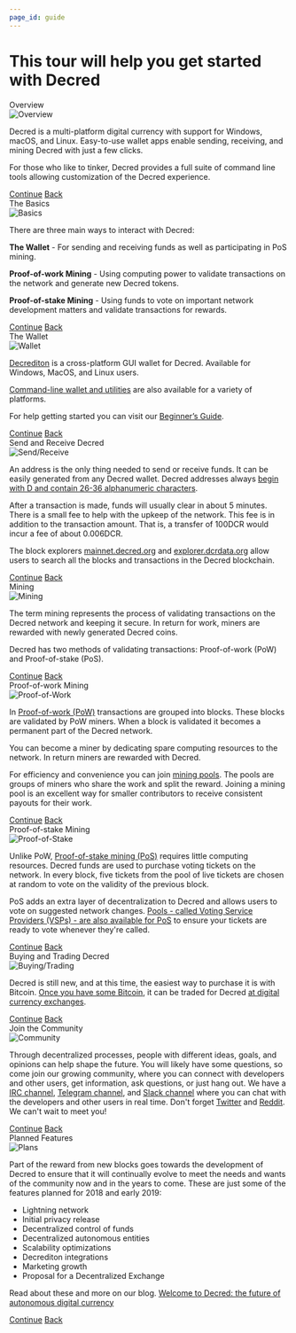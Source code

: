 ```yaml
---
page_id: guide
---
```



<div class="centerblock width940">
    <h1 class="colorlightblue font38 fontsemibold lineheigh45 margin65" translate>This tour will help you get started with Decred</h1>
    <div class="block transitionmodest w-clearfix">
        <div class="child transitionmodest w-clearfix">
            <div class="top w-clearfix">
                <div class="dot">
                    <div class="vertical"></div>
                    <div class="big transition"></div>
                    <div class="vertical"></div>
                </div>
                <a class="borderradius4 font24 fontregular header margin20 transition" id="overview" translate>Overview</a>
            </div>
            <div class="backgroundcyan lineleft"></div>
            <div class="content transitionmodest w-clearfix">
                <div class="media"><img src="/images/01_overview.png" alt="Overview"></div>
                <div class="info w-clearfix">
                    <div class="text"><p translate>Decred is a multi-platform digital currency with support for Windows, macOS, and Linux. Easy-to-use wallet apps enable sending, receiving, and mining Decred with just a few clicks.</p>
                        <p translate>For those who like to tinker, Decred provides a full suite of command line tools allowing customization of the Decred experience.</p></div>
                    <a class="borderradius4 buttoncontinue dropshadow font14 fontsemibold transition w-button" href="#" translate>Continue</a>
                    <a class="borderradius4 buttonback dropshadow font14 fontsemibold transition w-button" href="#" translate>Back</a>
                </div>
            </div>
        </div>
        <div class="child transitionmodest w-clearfix">
            <div class="top w-clearfix">
                <div class="dot">
                    <div class="vertical"></div>
                    <div class="small transition"></div>
                    <div class="vertical"></div>
                </div>
                <a class="borderradius4 font18 fontregular header margin20 margin5 transition" id="the-basics" translate>The Basics</a>
            </div>
            <div class="backgroundcyan lineleft"></div>
            <div class="content transitionmodest w-clearfix">
                <div class="media"><img src="/images/02_basics.png" alt="Basics"></div>
                <div class="info w-clearfix">
                    <div class="text" translate><p>There are three main ways to interact with Decred:</p>
                        <p><strong>The Wallet</strong> - For sending and receiving funds as well as participating in PoS mining.</p>
                        <p><strong>Proof-of-work Mining</strong> - Using computing power to validate transactions on the network and generate new Decred tokens.</p>
                        <p><strong>Proof-of-stake Mining</strong> - Using funds to vote on important network development matters and validate transactions for rewards.</p></div>
                    <a class="borderradius4 buttoncontinue dropshadow font14 fontsemibold transition w-button" href="#" translate>Continue</a>
                    <a class="borderradius4 buttonback dropshadow font14 fontsemibold transition w-button" href="#" translate>Back</a>
                </div>
            </div>
        </div>
    </div>
    <div class="block transitionmodest w-clearfix">
        <div class="child transitionmodest w-clearfix">
            <div class="top w-clearfix">
                <div class="dot">
                    <div class="vertical"></div>
                    <div class="big transition"></div>
                    <div class="vertical"></div>
                </div>
                <a class="borderradius4 font24 fontregular header margin20 transition" id="decred-wallets" translate>The Wallet</a>
            </div>
            <div class="backgroundcyan lineleft"></div>
            <div class="content transitionmodest w-clearfix">
                <div class="media"><img src="/images/03_decrediton.png" alt="Wallet"></div>
                <div class="info w-clearfix">
                    <div class="text" translate>
                        <p><a href="downloads/#decrediton">Decrediton</a> is a cross-platform GUI wallet for Decred. Available for Windows, MacOS, and Linux users.</p>
                        <p><a href="downloads/#cli">Command-line wallet and utilities</a> are also available for a variety of platforms.</p>
                        <p>For help getting started you can visit our <a href="https://docs.decred.org/getting-started/beginner-guide/" title="_blank" rel="noopener noreferrer">Beginner’s Guide</a>.</p>
                    </div>
                    <a class="borderradius4 buttoncontinue dropshadow font14 fontsemibold transition w-button" href="#" translate>Continue</a>
                    <a class="borderradius4 buttonback dropshadow font14 fontsemibold transition w-button" href="#" translate>Back</a>
                </div>
            </div>
        </div>
        <div class="child transitionmodest w-clearfix">
            <div class="top w-clearfix">
                <div class="dot">
                    <div class="vertical"></div>
                    <div class="small transition"></div>
                    <div class="vertical"></div>
                </div>
                <a class="borderradius4 font18 fontregular header margin20 margin5 transition" id="send-receive-decred" translate>Send and Receive Decred</a>
            </div>
            <div class="backgroundcyan lineleft"></div>
            <div class="content transitionmodest w-clearfix">
                <div class="media"><img src="/images/04_send-receive.png" alt="Send/Receive"></div>
                <div class="info w-clearfix">
                    <div class="text" translate><p>An address is the only thing needed to send or receive funds. It can be easily generated from any Decred wallet. Decred addresses always <a href="https://docs.decred.org/faq/wallets-and-seeds/#9-what-are-the-different-types-of-addresses" target="_blank" rel="noopener noreferrer">begin with D and contain 26-36 alphanumeric characters</a>.</p>
                        <p>After a transaction is made, funds will usually clear in about 5 minutes. There is a small fee to help with the upkeep of the network. This fee is in addition to the transaction amount. That is, a transfer of 100DCR would incur a fee of about 0.006DCR.</p>
                        <p>The block explorers <a href="https://mainnet.decred.org" target="_blank" rel="noopener noreferrer">mainnet.decred.org</a> and <a href="https://explorer.dcrdata.org" target="_blank" rel="noopener noreferrer">explorer.dcrdata.org</a> allow users to search all the blocks and transactions in the Decred blockchain.</p></div>
                    <a class="borderradius4 buttoncontinue dropshadow font14 fontsemibold transition w-button" href="#" translate>Continue</a>
                    <a class="borderradius4 buttonback dropshadow font14 fontsemibold transition w-button" href="#" translate>Back</a>
                </div>
            </div>
        </div>
    </div>
    <div class="block transitionmodest w-clearfix">
        <div class="child transitionmodest w-clearfix">
            <div class="top w-clearfix">
                <div class="dot">
                    <div class="vertical"></div>
                    <div class="big transition"></div>
                    <div class="vertical"></div>
                </div>
                <a class="borderradius4 font24 fontregular header margin20 transition" id="mining-decred" translate>Mining</a>
            </div>
            <div class="backgroundcyan lineleft"></div>
            <div class="content transitionmodest w-clearfix">
                <div class="media"><img src="/images/05_mining.png" alt="Mining"></div>
                <div class="info w-clearfix">
                    <div class="text" translate><p>The term mining represents the process of validating transactions on the Decred network and keeping it secure. In return for work, miners are rewarded with newly generated Decred coins.</p>
                        <p>Decred has two methods of validating transactions: Proof-of-work (PoW) and Proof-of-stake (PoS).</p></div>
                    <a class="borderradius4 buttoncontinue dropshadow font14 fontsemibold transition w-button" href="#" translate>Continue</a>
                    <a class="borderradius4 buttonback dropshadow font14 fontsemibold transition w-button" href="#" translate>Back</a>
                </div>
            </div>
        </div>
        <div class="child transitionmodest w-clearfix">
            <div class="top w-clearfix">
                <div class="dot">
                    <div class="vertical"></div>
                    <div class="small transition"></div>
                    <div class="vertical"></div>
                </div>
                <a class="borderradius4 font18 fontregular header margin20 margin5 transition" id="proof-of-work-mining" translate>Proof-of-work Mining</a>
            </div>
            <div class="backgroundcyan lineleft"></div>
            <div class="content transitionmodest w-clearfix">
                <div class="media"><img src="/images/06_pow.png" alt="Proof-of-Work"></div>
                <div class="info w-clearfix">
                    <div class="text" translate><p>In <a href="https://docs.decred.org/mining/proof-of-work/" title="_blank" rel="noopener noreferrer">Proof-of-work (PoW)</a> transactions are grouped into blocks. These blocks are validated by PoW miners. When a block is validated it becomes a permanent part of the Decred network.</p>
                        <p>You can become a miner by dedicating spare computing resources to the network. In return miners are rewarded with Decred.</p>
                        <p>For efficiency and convenience you can join <a href="https://docs.decred.org/mining/proof-of-work/#sign-up-for-a-mining-pool" title="_blank" rel="noopener noreferrer">mining pools</a>. The pools are groups of miners who share the work and split the reward. Joining a mining pool is an excellent way for smaller contributors to receive consistent payouts for their work.</p></div>
                    <a class="borderradius4 buttoncontinue dropshadow font14 fontsemibold transition w-button" href="#" translate>Continue</a>
                    <a class="borderradius4 buttonback dropshadow font14 fontsemibold transition w-button" href="#" translate>Back</a>
                </div>
            </div>
        </div>
        <div class="child transitionmodest w-clearfix">
            <div class="top w-clearfix">
                <div class="dot">
                    <div class="vertical"></div>
                    <div class="small transition"></div>
                    <div class="vertical"></div>
                </div>
                <a class="borderradius4 font18 fontregular header margin20 margin5 transition" id="proof-of-stake-mining" translate>Proof-of-stake Mining</a>
            </div>
            <div class="backgroundcyan lineleft"></div>
            <div class="content transitionmodest w-clearfix">
                <div class="media"><img src="/images/07_pos.png" alt="Proof-of-Stake"></div>
                <div class="info w-clearfix">
                    <div class="text" translate><p>Unlike PoW, <a href="https://docs.decred.org/mining/proof-of-stake/" title="_blank" rel="noopener noreferrer">Proof-of-stake mining (PoS)</a> requires little computing resources. Decred funds are used to purchase voting tickets on the network. In every block, five tickets from the pool of live tickets are chosen at random to vote on the validity of the previous block. </p>
                        <p>PoS adds an extra layer of decentralization to Decred and allows users to vote on suggested network changes. <a href="https://docs.decred.org/mining/proof-of-stake/#sign-up-for-a-stake-pool" title="_blank" rel="noopener noreferrer">Pools - called Voting Service Providers (VSPs) - are also available for PoS</a> to ensure your tickets are ready to vote whenever they're called.</p></div>
                    <a class="borderradius4 buttoncontinue dropshadow font14 fontsemibold transition w-button" href="#" translate>Continue</a>
                    <a class="borderradius4 buttonback dropshadow font14 fontsemibold transition w-button" href="#" translate>Back</a>
                </div>
            </div>
        </div>
    </div>
    <div class="block transitionmodest w-clearfix">
        <div class="child transitionmodest w-clearfix">
            <div class="top w-clearfix">
                <div class="dot">
                    <div class="vertical"></div>
                    <div class="big transition"></div>
                    <div class="vertical"></div>
                </div>
                <a class="borderradius4 font24 fontregular header margin20 transition" id="buy-trade-decred" translate>Buying and Trading Decred</a>
            </div>
            <div class="backgroundcyan lineleft"></div>
            <div class="content transitionmodest w-clearfix">
                <div class="media"><img src="/images/08_buying-trading.png" alt="Buying/Trading"></div>
                <div class="info w-clearfix">
                    <div class="text" translate><p>Decred is still new, and at this time, the easiest way to purchase it is with Bitcoin. <a href="https://docs.decred.org/getting-started/obtaining-dcr/#bitcoin" title="_blank" rel="noopener noreferrer">Once you have some Bitcoin</a>, it can be traded for Decred <a href="https://docs.decred.org/getting-started/obtaining-dcr/#exchanges" title="_blank" rel="noopener noreferrer">at digital currency exchanges</a>.</p></div>
                    <a class="borderradius4 buttoncontinue dropshadow font14 fontsemibold transition w-button" href="#" translate>Continue</a>
                    <a class="borderradius4 buttonback dropshadow font14 fontsemibold transition w-button" href="#" translate>Back</a>
                </div>
            </div>
        </div>
    </div>
    <div class="block transitionmodest w-clearfix">
        <div class="child transitionmodest w-clearfix">
            <div class="top w-clearfix">
                <div class="dot">
                    <div class="vertical"></div>
                    <div class="big transition"></div>
                    <div class="vertical"></div>
                </div>
                <a class="borderradius4 font24 fontregular header margin20 transition" id="community" translate>Join the Community</a>
            </div>
            <div class="backgroundcyan lineleft"></div>
            <div class="content transitionmodest w-clearfix">
                <div class="media"><img src="/images/09_community.png" alt="Community"></div>
                <div class="info w-clearfix">
                    <div class="text" translate><p>Through decentralized processes, people with different ideas, goals, and opinions can help shape the future. You will likely have some questions, so come join our growing community, where you can connect with developers and other users, get information, ask questions, or just hang out. We have a <a href="https://webchat.freenode.net/?channels=decred&uio=d4" title="_blank" rel="noopener noreferrer">IRC channel</a>, <a href="https://t.me/Decred" title="_blank" rel="noopener noreferrer">Telegram channel</a>, and <a href="https://slack.decred.org" title="_blank" rel="noopener noreferrer">Slack channel</a> where you can chat with the developers and other users in real time. Don't forget <a href="https://twitter.com/decredproject" title="_blank" rel="noopener noreferrer">Twitter</a> and <a href="https://www.reddit.com/r/decred" title="_blank" rel="noopener noreferrer">Reddit</a>.
                        We can't wait to meet you!</p></div>
                    <a class="borderradius4 buttoncontinue dropshadow font14 fontsemibold transition w-button" href="#" translate>Continue</a>
                    <a class="borderradius4 buttonback dropshadow font14 fontsemibold transition w-button" href="#" translate>Back</a>
                </div>
            </div>
        </div>
    </div>
    <div class="block transitionmodest w-clearfix">
        <div class="child transitionmodest w-clearfix">
            <div class="top w-clearfix">
                <div class="dot">
                    <div class="vertical"></div>
                    <div class="big transition"></div>
                    <div class="vertical"></div>
                </div>
                <a class="borderradius4 font24 fontregular header margin20 transition" id="roadmap" translate>Planned Features</a>
            </div>
            <div class="backgroundcyan lineleft"></div>
            <div class="content transitionmodest w-clearfix">
                <div class="media"><img src="/images/10_plans.png" alt="Plans"></div>
                <div class="info w-clearfix">
                    <div class="text" translate><p>Part of the reward from new blocks goes towards the development of Decred to ensure that it will continually evolve to meet the needs and wants of the community now and in the years to come. These are just some of the features planned for 2018 and early 2019:</p>
                        <ul>
                            <li>Lightning network</li>
                            <li>Initial privacy release</li>
                            <li>Decentralized control of funds</li>
                            <li>Decentralized autonomous entities</li>
                            <li>Scalability optimizations</li>
                            <li>Decrediton integrations</li>
                            <li>Marketing growth</li>
                            <li>Proposal for a Decentralized Exchange</li>
                        </ul>
                        <p>Read about these and more on our blog. <a href="https://blog.decred.org" target="_blank" rel="noopener noreferrer">Welcome to Decred: the future of autonomous digital currency</a></p>
                    </div>
                    <a class="borderradius4 buttoncontinue dropshadow font14 fontsemibold transition w-button" href="#" translate>Continue</a>
                    <a class="borderradius4 buttonback dropshadow font14 fontsemibold transition w-button" href="#" translate>Back</a>
                </div>
            </div>
        </div>
    </div>
</div>
